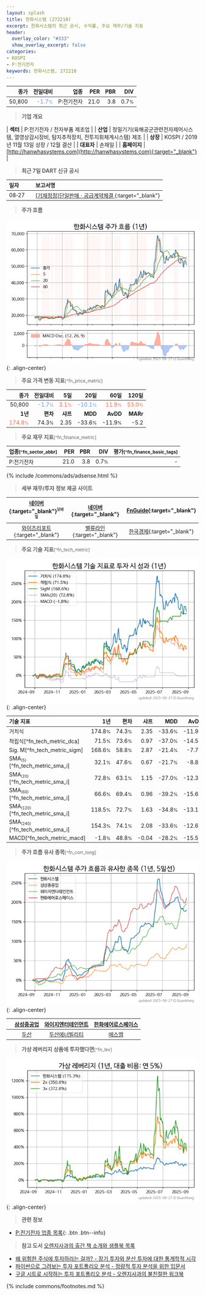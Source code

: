 ```yaml
---
layout: splash
title: 한화시스템 (272210)
excerpt: 한화시스템의 최근 공시, 수익률, 주요 재무/기술 지표
header:
  overlay_color: "#333"
  show_overlay_excerpt: false
categories:
- KOSPI
- P:전기전자
keywords: 한화시스템, 272210
---
```


| **종가** | **전일대비** | **업종** | **PER** | **PBR** | **DIV** |
| -------: | -----------: | -------: | ------: | ------: | ------: |
| 50,800 | <span style="color: cornflowerblue">-1.7<small>%</small></span> | P:전기전자 | 21.0 | 3.8 | 0.7<small>%</small> |

<!-- more -->


> **기업 개요**<a id="company"></a>

| <span style="white-space:nowrap;">**섹터**</span> | P:전기전자 / 전자부품 제조업 |
| <span style="white-space:nowrap;">**산업**</span> | 정밀기기(육해공군관련전자제어시스템, 열영상감시장비, 탐지추적장치, 전투지휘체계시스템) 제조 |
| <span style="white-space:nowrap;">**상장**</span> | KOSPI / 2019년 11월 13일 상장 / 12월 결산 |
| <span style="white-space:nowrap;">**대표자**</span> | 손재일 |
| <span style="white-space:nowrap;">**홈페이지**</span> | [http://hanwhasystems.com](http://hanwhasystems.com){:target="_blank"} |


> **최근 7일 DART 신규 공시**<a id="dart"></a>

| **일자** |      | **보고서명** |
| :------- | :--- | :----------- |
| 08&#x2011;27 | | [[기재정정]단일판매ㆍ공급계약체결              ](https://dart.fss.or.kr/dsaf001/main.do?rcpNo=20250827800138){:target="_blank"} |


> **주가 흐름**<a id="price"></a>

![272210](/stock/images/272210.png){: .align-center}


> **주요 가격 변동 지표**<small>[^fn_price_metric]</small>

| **종가** | **전일대비** | **5일** | **20일** | **60일** | **120일** |
| -------: | -----------: | ------: | -------: | -------: | --------: |
| 50,800 | <span style="color: cornflowerblue">-1.7<small>%</small></span> | <span style="color: tomato">3.1<small>%</small></span> | <span style="color: cornflowerblue">-10.1<small>%</small></span> | <span style="color: tomato">11.9<small>%</small></span> | <span style="color: tomato">53.0<small>%</small></span> |
| **1년** | **편차** | **샤프** | **MDD** | **AvDD** | **MARr** |
| <span style="color: tomato">174.8<small>%</small></span> | 74.3<small>%</small> | 2.35 | -33.6<small>%</small> | -11.9<small>%</small> | -5.2 |


> **주요 재무 지표**<small>[^fn_finance_metric]</small>

| **업종**<small>[^fn_sector_abbr]</small> | **PER** | **PBR** | **DIV** | **평가**<small>[^fn_finance_basic_tags]</small> |
| :--------------------------------------- | ------: | ------: | ------: | ----------------------------------------------: |
| P:전기전자 | 21.0 | 3.8 | 0.7<small>%</small> | - |



{% include /commons/ads/adsense.html %}

> **세부 재무/투자 정보 제공 사이트**

| [네이버](https://m.stock.naver.com/domestic/stock/272210/finance/summary){:target="_blank"}<sup><small>모바일</small></sup> | [네이버](https://finance.naver.com/item/coinfo.naver?code=272210){:target="_blank"} | [FnGuide](https://comp.fnguide.com/SVO2/ASP/SVD_Invest.asp?gicode=A272210&MenuYn=Y){:target="_blank"} |
| :---: | :---: | :---: |
| [와이즈리포트](https://comp.wisereport.co.kr/company/c1040001.aspx?cmp_cd=272210){:target="_blank"} | [밸류라인](https://www.valueline.co.kr/finance/summary/272210){:target="_blank"} | [한국경제](https://markets.hankyung.com/stock/272210/financial-summary){:target="_blank"} |


> **주요 기술 지표**<small>[^fn_tech_metric]</small>


![272210](/stock/images/272210_tech.png){: .align-center}

| **기술 지표** | **1년** | **편차** | **샤프** | **MDD** | **AvDD** |
| :------------ | ------: | -----------: | -------: | ------: | -------: |
| 거치식 | 174.8<small>%</small> | 74.3<small>%</small> | 2.35 | -33.6<small>%</small> | -11.9<small>%</small> |
| 적립식[^fn_tech_metric_dca] | 71.5<small>%</small> | 73.6<small>%</small> | 0.97 | -37.0<small>%</small> | -14.5<small>%</small> |
| Sig. M[^fn_tech_metric_sigm] | 168.6<small>%</small> | 58.8<small>%</small> | 2.87 | -21.4<small>%</small> | -7.7<small>%</small> |
| SMA<small><sub>(5)</sub></small>[^fn_tech_metric_sma_i] | 32.1<small>%</small> | 47.6<small>%</small> | 0.67 | -21.7<small>%</small> | -8.8<small>%</small> |
| SMA<small><sub>(20)</sub></small>[^fn_tech_metric_sma_i] | 72.8<small>%</small> | 63.1<small>%</small> | 1.15 | -27.0<small>%</small> | -12.3<small>%</small> |
| SMA<small><sub>(60)</sub></small>[^fn_tech_metric_sma_i] | 66.6<small>%</small> | 69.4<small>%</small> | 0.96 | -39.2<small>%</small> | -15.6<small>%</small> |
| SMA<small><sub>(120)</sub></small>[^fn_tech_metric_sma_i] | 118.5<small>%</small> | 72.7<small>%</small> | 1.63 | -34.8<small>%</small> | -13.1<small>%</small> |
| SMA<small><sub>(240)</sub></small>[^fn_tech_metric_sma_i] | 154.3<small>%</small> | 74.1<small>%</small> | 2.08 | -33.6<small>%</small> | -12.6<small>%</small> |
| MACD[^fn_tech_metric_macd] | -1.8<small>%</small> | 48.8<small>%</small> | -0.04 | -28.2<small>%</small> | -15.5<small>%</small> |


> **주가 흐름 유사 종목**<a id="corr"></a><small>[^fn_corr_long]</small>

![272210](/stock/images/272210_corr.png){: .align-center}

|       | [삼성중공업](/010140/) | [와이지엔터테인먼트](/122870/) | [한화에어로스페이스](/012450/) |
| :---: | :------------------------------------: | :------------------------------------: | :------------------------------------: |
|       | [두산](/000150/) | [두산에너빌리티](/034020/) | [에스엠](/041510/) |


> **가상 레버리지 상품에 투자했다면**<a id="2x"></a><small>[^fn_lev]</small>

![272210](/stock/images/272210_2x.png){: .align-center}


> **관련 정보**

- [P:전기전자 업종 목록](/stats/sector/kospi_업종_전기전자_종목/){: .btn .btn--info}

> **참고 도서** [오렌지사과의 출간 책 소개와 샘플북 목록](https://kongdori.tistory.com/691)

- [왜 위험한 주식에 투자하라는 걸까? - 장기 투자와 분산 투자에 대한 통계학적 시각](https://kongdori.tistory.com/421)
- [파이썬으로 그려보는 투자 포트폴리오 분석  - 정량적 투자 분석을 위한 입문서](https://kongdori.tistory.com/643)
- [구글 시트로 시작하는 투자 포트폴리오 분석 - 오렌지사과의 불친절한 워크북](https://kongdori.tistory.com/449)


{% include commons/footnotes.md %}